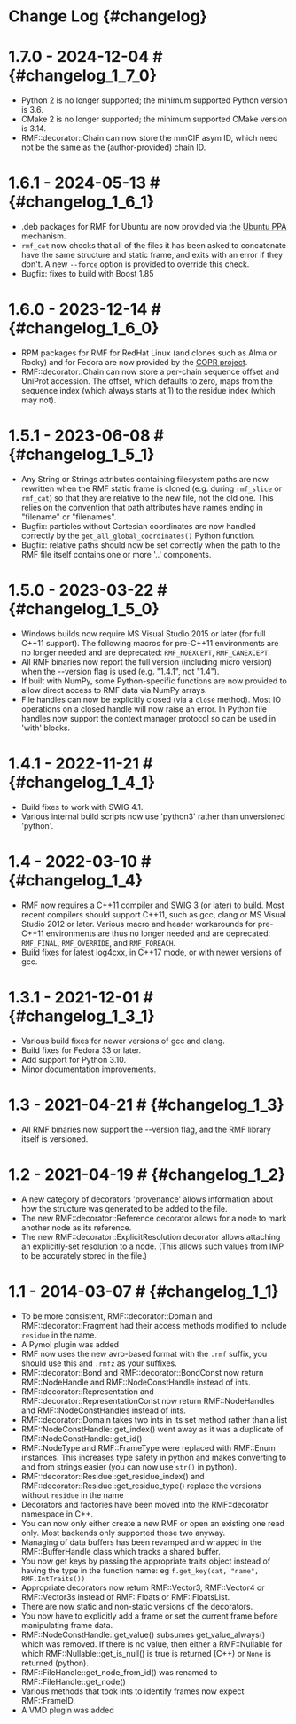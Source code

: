Change Log {#changelog}
==========

# 1.7.0 - 2024-12-04 # {#changelog_1_7_0}
- Python 2 is no longer supported; the minimum supported Python version is 3.6.
- CMake 2 is no longer supported; the minimum supported CMake version is 3.14.
- RMF::decorator::Chain can now store the mmCIF asym ID, which need not be
  the same as the (author-provided) chain ID.

# 1.6.1 - 2024-05-13 # {#changelog_1_6_1}
- .deb packages for RMF for Ubuntu are now provided via the
  [Ubuntu PPA](https://launchpad.net/~salilab/+archive/ubuntu/ppa) mechanism.
- `rmf_cat` now checks that all of the files it has been asked to concatenate
  have the same structure and static frame, and exits with an error if they
  don't. A new `--force` option is provided to override this check.
- Bugfix: fixes to build with Boost 1.85

# 1.6.0 - 2023-12-14 # {#changelog_1_6_0}
- RPM packages for RMF for RedHat Linux (and clones such as Alma or Rocky)
  and for Fedora are now provided by the
  [COPR project](https://copr.fedorainfracloud.org/coprs/salilab/salilab/).
- RMF::decorator::Chain can now store a per-chain sequence offset and UniProt
  accession. The offset, which defaults to zero, maps from the sequence index
  (which always starts at 1) to the residue index (which may not).

# 1.5.1 - 2023-06-08 # {#changelog_1_5_1}
- Any String or Strings attributes containing filesystem paths are now
  rewritten when the RMF static frame is cloned (e.g. during `rmf_slice`
  or `rmf_cat`) so that they are relative to the new file, not the old one.
  This relies on the convention that path attributes have names ending in
  "filename" or "filenames".
- Bugfix: particles without Cartesian coordinates are now handled correctly
  by the `get_all_global_coordinates()` Python function.
- Bugfix: relative paths should now be set correctly when the path to the
  RMF file itself contains one or more '..' components.

# 1.5.0 - 2023-03-22 # {#changelog_1_5_0}
- Windows builds now require MS Visual Studio 2015 or later (for full C++11
  support). The following macros for pre-C++11 environments are no longer
  needed and are deprecated: `RMF_NOEXCEPT`, `RMF_CANEXCEPT`.
- All RMF binaries now report the full version (including micro version)
  when the --version flag is used (e.g. "1.4.1", not "1.4").
- If built with NumPy, some Python-specific functions are now provided to
  allow direct access to RMF data via NumPy arrays.
- File handles can now be explicitly closed (via a `close` method). Most IO
  operations on a closed handle will now raise an error. In Python file handles
  now support the context manager protocol so can be used in 'with' blocks.

# 1.4.1 - 2022-11-21 # {#changelog_1_4_1}
- Build fixes to work with SWIG 4.1.
- Various internal build scripts now use 'python3' rather than
  unversioned 'python'.

# 1.4 - 2022-03-10 # {#changelog_1_4}
- RMF now requires a C++11 compiler and SWIG 3 (or later) to build. Most
  recent compilers should support C++11, such as gcc, clang
  or MS Visual Studio 2012 or later. Various macro and header workarounds
  for pre-C++11 environments are thus no longer needed and are deprecated:
  `RMF_FINAL`, `RMF_OVERRIDE`, and `RMF_FOREACH`.
- Build fixes for latest log4cxx, in C++17 mode, or with newer versions of gcc.

# 1.3.1 - 2021-12-01 # {#changelog_1_3_1}
- Various build fixes for newer versions of gcc and clang.
- Build fixes for Fedora 33 or later.
- Add support for Python 3.10.
- Minor documentation improvements.

# 1.3 - 2021-04-21 # {#changelog_1_3}
- All RMF binaries now support the --version flag, and the RMF library itself
  is versioned.

# 1.2 - 2021-04-19 # {#changelog_1_2}
- A new category of decorators 'provenance' allows information about how the
  structure was generated to be added to the file.
- The new RMF::decorator::Reference decorator allows for a node to mark
  another node as its reference.
- The new RMF::decorator::ExplicitResolution decorator allows attaching an
  explicitly-set resolution to a node. (This allows such values from IMP to
  be accurately stored in the file.)

# 1.1 - 2014-03-07 # {#changelog_1_1}
- To be more consistent, RMF::decorator::Domain and
	RMF::decorator::Fragment had their access methods modified to
	include `residue` in the name.
- A Pymol plugin was added
- RMF now uses the new avro-based format with the `.rmf` suffix, you
	should use this and `.rmfz` as your suffixes.
- RMF::decorator::Bond and RMF::decorator::BondConst now return
	RMF::NodeHandle and RMF::NodeConstHandle instead of ints.
- RMF::decorator::Representation and RMF::decorator::RepresentationConst now return
	RMF::NodeHandles and RMF::NodeConstHandles instead of ints.
- RMF::decorator::Domain takes two ints in its set method rather than a list
- RMF::NodeConstHandle::get_index() went away as it was a duplicate of
	RMF::NodeConstHandle::get_id()
- RMF::NodeType and RMF::FrameType were replaced with RMF::Enum
	instances. This increases type safety in python and makes
	converting to and from strings easier (you can now use `str()` in python).
- RMF::decorator::Residue::get_residue_index() and
	RMF::decorator::Residue::get_residue_type() replace the versions
	without `residue` in the name
- Decorators and factories have been moved into the RMF::decorator namespace in C++.
- You can now only either create a new RMF or open an existing one read
	only. Most backends only supported those two anyway.
- Managing of data buffers has been revamped and wrapped in the
	RMF::BufferHandle class which tracks a shared buffer.
- You now get keys by passing the appropriate traits object instead of
	having the type in the function name: eg `f.get_key(cat, "name", RMF.IntTraits())`
- Appropriate decorators now return RMF::Vector3, RMF::Vector4 or
	RMF::Vector3s instead of RMF::Floats or RMF::FloatsList.
- There are now static and non-static versions of the decorators.
- You now have to explicitly add a frame or set the current frame before
	manipulating frame data.
- RMF::NodeConstHandle::get_value() subsumes get_value_always() which was
	removed. If there is no value, then either a RMF::Nullable for
	which RMF::Nullable::get_is_null() is true is returned (C++) or
	`None` is returned (python).
- RMF::FileHandle::get_node_from_id() was renamed to
	RMF::FileHandle::get_node()
- Various methods that took ints to identify frames now expect RMF::FrameID.
- A VMD plugin was added

